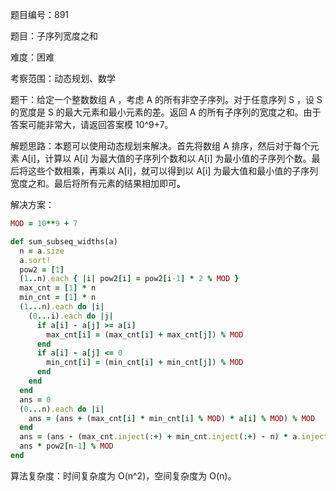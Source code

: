 题目编号：891

题目：子序列宽度之和

难度：困难

考察范围：动态规划、数学

题干：给定一个整数数组 A ，考虑 A 的所有非空子序列。对于任意序列 S ，设 S 的宽度是 S 的最大元素和最小元素的差。返回 A 的所有子序列的宽度之和。由于答案可能非常大，请返回答案模 10^9+7。

解题思路：本题可以使用动态规划来解决。首先将数组 A 排序，然后对于每个元素 A[i]，计算以 A[i] 为最大值的子序列个数和以 A[i] 为最小值的子序列个数。最后将这些个数相乘，再乘以 A[i]，就可以得到以 A[i] 为最大值和最小值的子序列宽度之和。最后将所有元素的结果相加即可。

解决方案：

```ruby
MOD = 10**9 + 7

def sum_subseq_widths(a)
  n = a.size
  a.sort!
  pow2 = [1]
  (1..n).each { |i| pow2[i] = pow2[i-1] * 2 % MOD }
  max_cnt = [1] * n
  min_cnt = [1] * n
  (1...n).each do |i|
    (0...i).each do |j|
      if a[i] - a[j] >= a[i]
        max_cnt[i] = (max_cnt[i] + max_cnt[j]) % MOD
      end
      if a[i] - a[j] <= 0
        min_cnt[i] = (min_cnt[i] + min_cnt[j]) % MOD
      end
    end
  end
  ans = 0
  (0...n).each do |i|
    ans = (ans + (max_cnt[i] * min_cnt[i] % MOD) * a[i] % MOD) % MOD
  end
  ans = (ans - (max_cnt.inject(:+) + min_cnt.inject(:+) - n) * a.inject(:+) % MOD + MOD) % MOD
  ans * pow2[n-1] % MOD
end
```

算法复杂度：时间复杂度为 O(n^2)，空间复杂度为 O(n)。